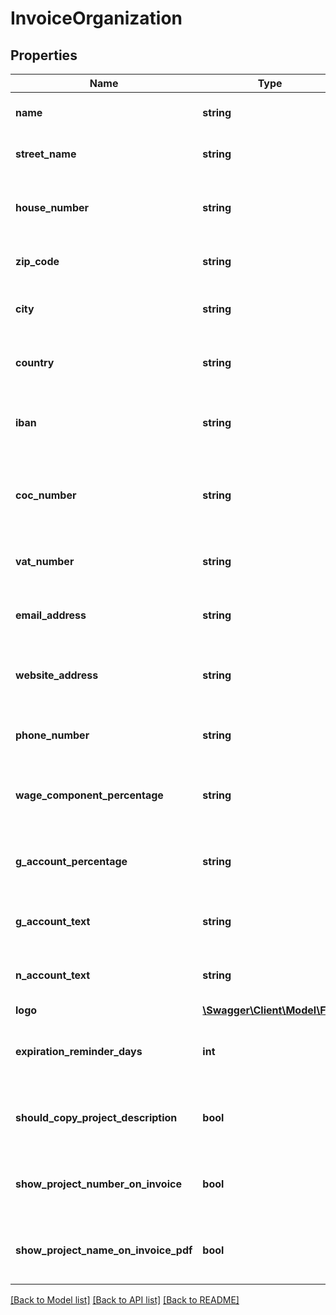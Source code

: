 # InvoiceOrganization

## Properties
Name | Type | Description | Notes
------------ | ------------- | ------------- | -------------
**name** | **string** | The name of the supplier. | [optional] 
**street_name** | **string** | The street name of the supplier. | [optional] 
**house_number** | **string** | The house- or building-number of the supplier. | [optional] 
**zip_code** | **string** | The zip-code of the supplier. | [optional] 
**city** | **string** | The city of residence of the supplier. | [optional] 
**country** | **string** | The country of the supplier. | [optional] 
**iban** | **string** | The IBAN-account number of the supplier. | [optional] 
**coc_number** | **string** | The chamber of commerce number of the supplier. | [optional] 
**vat_number** | **string** | The VAT-number of the supplier. | [optional] 
**email_address** | **string** | The email-address of the supplier. | [optional] 
**website_address** | **string** | The website address of the supplier. | [optional] 
**phone_number** | **string** | The phone number of the supplier. | [optional] 
**wage_component_percentage** | **string** | The wage component percentage for the customer. | [optional] 
**g_account_percentage** | **string** | The g account percentage for the customer. | [optional] 
**g_account_text** | **string** | The g account text for the customer. | [optional] 
**n_account_text** | **string** | The n account text for the customer. | [optional] 
**logo** | [**\Swagger\Client\Model\File**](File.md) |  | [optional] 
**expiration_reminder_days** | **int** | The number of days before a reminder is sent. | [optional] 
**should_copy_project_description** | **bool** | Whether the project description should be copied. | [optional] 
**show_project_number_on_invoice** | **bool** | Whether the project number will show on the invoice. | [optional] 
**show_project_name_on_invoice_pdf** | **bool** | Whether the project name will show on the invoice. | [optional] 

[[Back to Model list]](../README.md#documentation-for-models) [[Back to API list]](../README.md#documentation-for-api-endpoints) [[Back to README]](../README.md)



